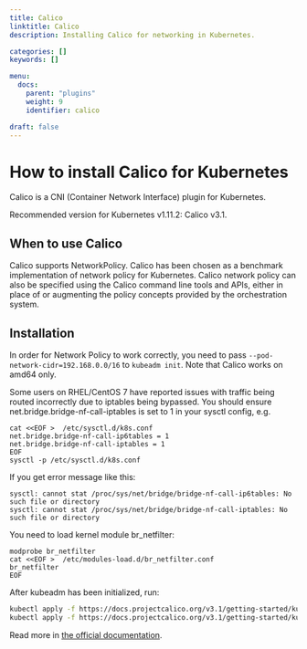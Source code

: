 ```yaml
---
title: Calico
linktitle: Calico
description: Installing Calico for networking in Kubernetes.

categories: []
keywords: []

menu:
  docs:
    parent: "plugins"
    weight: 9
    identifier: calico

draft: false
---
```


# How to install Calico for Kubernetes

Calico is a CNI (Container Network Interface) plugin for Kubernetes.

Recommended version for Kubernetes v1.11.2: Calico v3.1.


## When to use Calico
Calico supports NetworkPolicy. Calico has been chosen as a benchmark implementation of network policy for Kubernetes. Calico network policy can also be specified using the Calico command line tools and APIs, either in place of or augmenting the policy concepts provided by the orchestration system.

## Installation
In order for Network Policy to work correctly, you need to pass `--pod-network-cidr=192.168.0.0/16` to `kubeadm init`. Note that Calico works on amd64 only.

Some users on RHEL/CentOS 7 have reported issues with traffic being routed incorrectly due to iptables being bypassed. You should ensure net.bridge.bridge-nf-call-iptables is set to 1 in your sysctl config, e.g.
```
cat <<EOF >  /etc/sysctl.d/k8s.conf
net.bridge.bridge-nf-call-ip6tables = 1
net.bridge.bridge-nf-call-iptables = 1
EOF
sysctl -p /etc/sysctl.d/k8s.conf
```

If you get error message like this:
```
sysctl: cannot stat /proc/sys/net/bridge/bridge-nf-call-ip6tables: No such file or directory
sysctl: cannot stat /proc/sys/net/bridge/bridge-nf-call-iptables: No such file or directory
```
You need to load kernel module br_netfilter:
```
modprobe br_netfilter
cat <<EOF >  /etc/modules-load.d/br_netfilter.conf
br_netfilter
EOF
```


After kubeadm has been initialized, run:

```bash
kubectl apply -f https://docs.projectcalico.org/v3.1/getting-started/kubernetes/installation/hosted/rbac-kdd.yaml
kubectl apply -f https://docs.projectcalico.org/v3.1/getting-started/kubernetes/installation/hosted/kubernetes-datastore/calico-networking/1.7/calico.yaml
```
Read more in [the official documentation](https://docs.projectcalico.org/v3.1/getting-started/kubernetes/).
